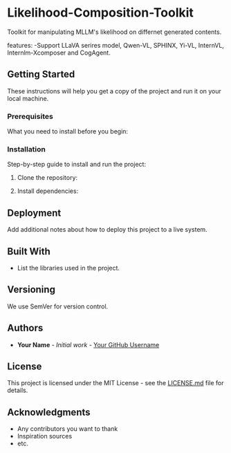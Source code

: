 # Likelihood-Composition-Toolkit
Toolkit for manipulating MLLM's likelihood on differnet generated contents.

features:
-Support LLaVA serires model, Qwen-VL, SPHINX, Yi-VL, InternVL, Internlm-Xcomposer and CogAgent.

## Getting Started

These instructions will help you get a copy of the project and run it on your local machine.

### Prerequisites

What you need to install before you begin:


### Installation

Step-by-step guide to install and run the project:

1. Clone the repository:

2. Install dependencies:


## Deployment

Add additional notes about how to deploy this project to a live system.

## Built With

- List the libraries used in the project.

## Versioning

We use SemVer for version control.

## Authors

- **Your Name** - *Initial work* - [Your GitHub Username](https://github.com/yourusername)

## License

This project is licensed under the MIT License - see the [LICENSE.md](LICENSE.md) file for details.

## Acknowledgments

- Any contributors you want to thank
- Inspiration sources
- etc.
